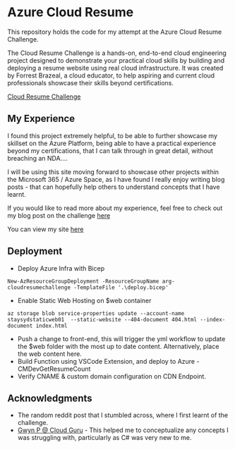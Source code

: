 # Azure Cloud Resume

This repository holds the code for my attempt at the Azure Cloud Resume Challenge.

The Cloud Resume Challenge is a hands-on, end-to-end cloud engineering project designed to demonstrate your practical cloud skills by building and deploying a resume website using real cloud infrastructure. It was created by Forrest Brazeal, a cloud educator, to help aspiring and current cloud professionals showcase their skills beyond certifications.

[Cloud Resume Challenge](https://cloudresumechallenge.dev/)

## My Experience

I found this project extremely helpful, to be able to further showcase my skillset on the Azure Platform, being able to have a practical experience beyond my certifications, that I can talk through in great detail, without breaching an NDA.... 

I will be using this site moving forward to showcase other projects within the Microsoft 365 / Azure Space, as I have found I really enjoy writing blog posts - that can hopefully help others to understand concepts that I have learnt. 

If you would like to read more about my experience, feel free to check out my blog post on the challenge [here](https://resume.cmdevelop.com/AzResumeBlogPost.html)

You can view my site [here](https://resume.cmdevelop.com)

## Deployment

* Deploy Azure Infra with Bicep
```
New-AzResourceGroupDeployment -ResourceGroupName arg-cloudresumechallenge -TemplateFile '.\deploy.bicep'
```
* Enable Static Web Hosting on $web container 
```
az storage blob service-properties update --account-name staysydstaticweb01  --static-website --404-document 404.html --index-document index.html
```
* Push a change to front-end, this will trigger the yml workflow to update the $web folder with the most up to date content. Alternatively, place the web content here. 
* Build Function using VSCode Extension, and deploy to Azure - CMDevGetResumeCount
* Verify CNAME & custom domain configuration on CDN Endpoint. 

## Acknowledgments

* The random reddit post that I stumbled across, where I first learnt of the challenge.
* [Gwyn P @ Cloud Guru](https://www.pluralsight.com/resources/blog/cloud/cloudguruchallenge-your-resume-in-azure) - This helped me to conceptualize any concepts I was struggling with, particularly as C# was very new to me. 